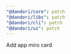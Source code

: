 ```yaml
---
"@dandori/core": patch
"@dandori/libs": patch
"@dandori/cli": patch
"@dandori/ui": patch
---
```


Add app miro card
